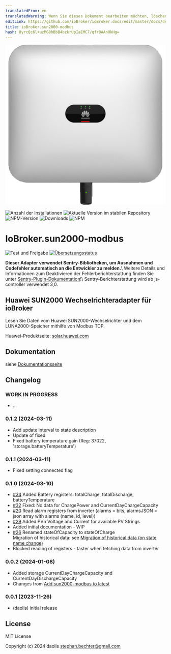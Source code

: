 ```yaml
---
translatedFrom: en
translatedWarning: Wenn Sie dieses Dokument bearbeiten möchten, löschen Sie bitte das Feld "translationsFrom". Andernfalls wird dieses Dokument automatisch erneut übersetzt
editLink: https://github.com/ioBroker/ioBroker.docs/edit/master/docs/de/adapterref/iobroker.sun2000-modbus/README.md
title: ioBroker.sun2000-modbus
hash: 8yrcQc6l+uzMG8hBbB4bzkrUpIaEMC7/qfr8AAnOkHg=
---
```

![Logo](../../../en/adapterref/iobroker.sun2000-modbus/admin/sun2000-modbus.png)

![Anzahl der Installationen](https://iobroker.live/badges/sun2000-modbus-installed.svg)
![Aktuelle Version im stabilen Repository](https://iobroker.live/badges/sun2000-modbus-stable.svg)
![NPM-Version](https://img.shields.io/npm/v/iobroker.sun2000-modbus.svg)
![Downloads](https://img.shields.io/npm/dm/iobroker.sun2000-modbus.svg)
![NPM](https://nodei.co/npm/iobroker.sun2000-modbus.png?downloads=true)

# IoBroker.sun2000-modbus
![Test und Freigabe](https://github.com/daolis/ioBroker.sun2000-modbus/workflows/Test%20and%20Release/badge.svg) [![Übersetzungsstatus](https://weblate.iobroker.net/widgets/adapters/-/sun2000-modbus/svg-badge.svg)](https://weblate.iobroker.net/engage/adapters/?utm_source=widget)

**Dieser Adapter verwendet Sentry-Bibliotheken, um Ausnahmen und Codefehler automatisch an die Entwickler zu melden.**\ Weitere Details und Informationen zum Deaktivieren der Fehlerberichterstattung finden Sie unter [Sentry-Plugin-Dokumentation](https://github.com/ioBroker/plugin-sentry#plugin-sentry)!\ Sentry-Berichterstattung wird ab js-controller verwendet 3,0.

## Huawei SUN2000 Wechselrichteradapter für ioBroker
Lesen Sie Daten vom Huawei SUN2000-Wechselrichter und dem LUNA2000-Speicher mithilfe von Modbus TCP.

Huawei-Produktseite: [solar.huawei.com](https://solar.huawei.com/at/professionals/all-products)

## Dokumentation
siehe [Dokumentationsseite](./docs/README.md)

## Changelog

### **WORK IN PROGRESS**

* ...

### 0.1.2 (2024-03-11)

* Add update interval to state description
* Update of  fixed 
* Fixed battery temperature gain (Reg: 37022, 'storage.batteryTemperature')

### 0.1.1 (2024-03-11)

* Fixed setting connected flag

### 0.1.0 (2024-03-10)

* [#34](https://github.com/daolis/ioBroker.sun2000-modbus/issues/34) Added Battery registers: totalCharge, totalDischarge, batteryTemperature
* [#32](https://github.com/daolis/ioBroker.sun2000-modbus/issues/32) Fixed: No data for ChargePower and CurrentDayChargeCapacity
* [#20](https://github.com/daolis/ioBroker.sun2000-modbus/issues/20) Read alarm registers from inverter (alarms = bits, alarmsJSON = json array with alarms (name, id, level))
* [#29](https://github.com/daolis/ioBroker.sun2000-modbus/issues/29) Added PVn Voltage and Current for available PV Strings 
* Added initial documentation - WIP
* [#26](https://github.com/daolis/ioBroker.sun2000-modbus/issues/26) Renamed stateOfCapacity to stateOfCharge\
  Migration of historical data: see [Migration of historical data (on state name change)](docs/migration.md)
* Blocked reading of registers - faster when fetching data from inverter

### 0.0.2 (2024-01-08)

* Added storage CurrentDayChargeCapacity and CurrentDayDischargeCapacity
* Changes from [Add sun2000-modbus to latest](https://github.com/ioBroker/ioBroker.repositories/pull/3038)

### 0.0.1 (2023-11-26)

* (daolis) initial release

## License
MIT License

Copyright (c) 2024 daolis <stephan.bechter@gmail.com>